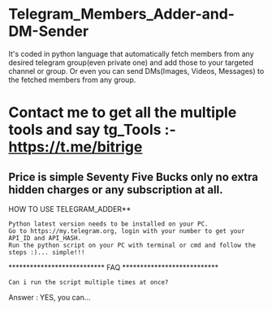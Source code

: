 # Telegram_Members_Adder-and-DM-Sender

It's coded in python language that automatically fetch members from any desired telegram group(even private one) and add those to your targeted channel or group. Or even you can send DMs(Images, Videos, Messages) to the fetched members from any group.

# Contact me to get all the multiple tools and say tg_Tools :- https://t.me/bitrige

## Price is simple Seventy Five Bucks only no extra hidden charges or any subscription at all. 

HOW TO USE TELEGRAM_ADDER**

    Python latest version needs to be installed on your PC.
    Go to https://my.telegram.org, login with your number to get your API_ID and API_HASH.
    Run the python script on your PC with terminal or cmd and follow the steps :)... simple!!!

*************************** FAQ ***************************

    Can i run the script multiple times at once?

Answer : YES, you can... 
